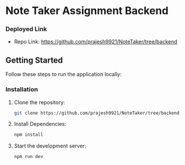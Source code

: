 # Note Taker Assignment Backend

### Deployed Link

- Repo Link: https://github.com/prajesh9921/NoteTaker/tree/backend

## Getting Started

Follow these steps to run the application locally:

### Installation

1. Clone the repository:

   ```bash
   git clone https://github.com/prajesh9921/NoteTaker/tree/backend
   ```

2. Install Dependencies:

   ```bash
   npm install
   ```

3. Start the development server:
   ```bash
   npm run dev
   ```
